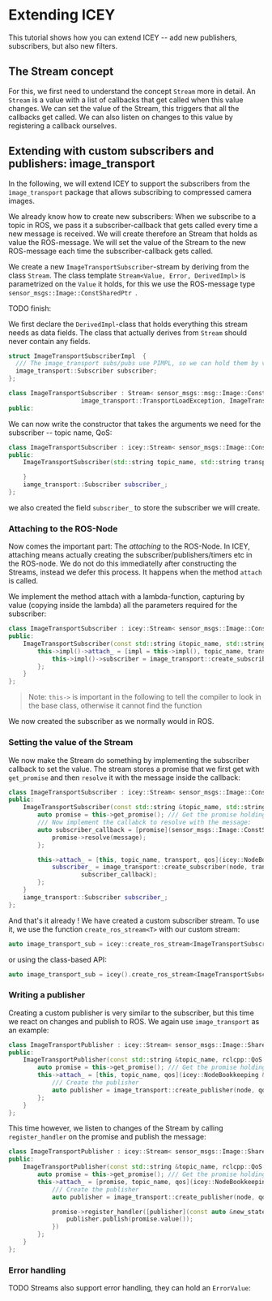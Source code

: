 # Extending ICEY

This tutorial shows how you can extend ICEY -- add new publishers, subscribers, 
but also new filters. 

## The Stream concept
For this, we first need to understand the concept `Stream` more in detail. 
An `Stream` is a value with a list of callbacks that get called when this value changes.
We can set the value of the Stream, this triggers that all the callbacks get called. 
We can also listen on changes to this value by registering a callback ourselves.

## Extending with custom subscribers and publishers: ìmage_transport

In the following, we will extend ICEY to support the subscribers from the `ìmage_transport` package that allows subscribing to compressed camera images.

We already know how to create new subscribers: When we subscribe to a topic in ROS, we pass it a subscriber-callback that gets called every time a new message is received. We will create therefore an Stream that holds as value the ROS-message. We will set the value of the Stream to the new ROS-message each time the subscriber-callback gets called. 

We create a new `ImageTransportSubscriber`-stream by deriving from the class `Stream`.
The class template `Stream<Value, Error, DerivedImpl>`
is parametrized on the `Value` it holds, for this we use the ROS-message type `sensor_msgs::Image::ConstSharedPtr `.

TODO finish:


We first declare the `DerivedImpl`-class that holds everything this stream needs as data fields. The class that actually derives from `Stream` should never contain any fields. 

```cpp
struct ImageTransportSubscriberImpl  {
  /// The image_transport subs/pubs use PIMPL, so we can hold them by value.
  image_transport::Subscriber subscriber;
};

class ImageTransportSubscriber : Stream< sensor_msgs::msg::Image::ConstSharedPtr,
                    image_transport::TransportLoadException, ImageTransportSubscriberImpl> {
public:

```
We can now write the constructor that takes the arguments we need for the subscriber -- topic name, QoS:


```cpp
class ImageTransportSubscriber : icey::Stream< sensor_msgs::Image::ConstSharedPtr > {
public:
    ImageTransportSubscriber(std::string topic_name, std::string transport, rclcpp::QoS qos) {

    }
    iamge_transport::Subscriber subscriber_;
};
```
we also created the field `subscriber_` to store the subscriber we will create.

### Attaching to the ROS-Node
Now comes the important part: The *attaching* to the ROS-Node. In ICEY, attaching means actually creating the subscriber/publishers/timers etc in the ROS-node. We do not do this immediatelly after constructing the Streams, instead we defer this process. It happens when the  method `attach` is called. 

We implement the method attach with a lambda-function, capturing by value (copying inside the lambda) all the parameters required for the subscriber: 


```cpp
class ImageTransportSubscriber : icey::Stream< sensor_msgs::Image::ConstSharedPtr > {
public:
    ImageTransportSubscriber(const std::string &topic_name, std::string &transport,  rclcpp::QoS qos) {  
        this->impl()->attach_ = [impl = this->impl(), topic_name, transport, qos](icey::NodeBookkeeping &node) {
            this->impl()->subscriber = image_transport::create_subscriber(node, transport, qos, subscriber_callback);
        };
    }
};
```

> Note: `this->` is important in the following to tell the compiler to look in the base class, otherwise it cannot find the function

We now created the subscriber as we normally would in ROS. 

### Setting the value of the Stream

We now make the Stream do something by implementing the subscriber callback to set the value.
The stream stores a promise that we first get with `get_promise` and then `resolve` it with the message inside the callback:
```cpp
class ImageTransportSubscriber : icey::Stream< sensor_msgs::Image::ConstSharedPtr > {
public:
    ImageTransportSubscriber(const std::string &topic_name, std::string &transport,  rclcpp::QoS qos) {  
        auto promise = this->get_promise(); /// Get the promise holding the value
        /// Now implement the callabck to resolve with the message:
        auto subscriber_callback = [promise](sensor_msgs::Image::ConstSharedPtr message) {
            promise->resolve(message);
        };

        this->attach_ = [this, topic_name, transport, qos](icey::NodeBookkeeping &node) {
            subscriber_ = image_transport::create_subscriber(node, transport, qos, 
                    subscriber_callback);
        };
    }
    iamge_transport::Subscriber subscriber_;
};
```

And that's it already ! We have created a custom subscriber stream. To use it, we use the function `create_ros_stream<T>` with our custom stream: 

```cpp
auto image_transport_sub = icey::create_ros_stream<ImageTransportSubscriber>(topic_name, transport, qos);
```
or using the class-based API: 

```cpp
auto image_transport_sub = icey().create_ros_stream<ImageTransportSubscriber>(topic_name, transport, qos);
```

### Writing a publisher 

Creating a custom publisher is very similar to the subscriber, but this time we react on changes and publish to ROS. We again use `image_transport` as an example: 

```cpp
class ImageTransportPublisher : icey::Stream< sensor_msgs::Image::SharedPtr > {
public:
    ImageTransportPublisher(const std::string &topic_name, rclcpp::QoS qos) {  
        auto promise = this->get_promise(); /// Get the promise holding the value
        this->attach_ = [this, topic_name, qos](icey::NodeBookkeeping &node) {
            /// Create the publisher
            auto publisher = image_transport::create_publisher(node, qos);
        };
    }
};
```

This time however, we listen to changes of the Stream by calling `register_handler` on the promise and publish the message: 

```cpp
class ImageTransportPublisher : icey::Stream< sensor_msgs::Image::SharedPtr > {
public:
    ImageTransportPublisher(const std::string &topic_name, rclcpp::QoS qos) {  
        auto promise = this->get_promise(); /// Get the promise holding the value
        this->attach_ = [promise, topic_name, qos](icey::NodeBookkeeping &node) {
            /// Create the publisher
            auto publisher = image_transport::create_publisher(node, qos);

            promise->register_handler([publisher](const auto &new_state) {
                publisher.publish(promise.value());
            })
        };
    }
};
```

### Error handling 

TODO 
Streams also support error handling, they can hold an `ErrorValue`:

